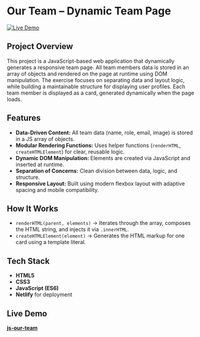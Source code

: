 # Our Team – Dynamic Team Page
[![Live Demo](https://img.shields.io/badge/live-demo-brightgreen)](https://js-our-team.netlify.app/)

## Project Overview
This project is a JavaScript-based web application that dynamically generates a responsive team page. 
All team members data is stored in an array of objects and rendered on the page at runtime using DOM manipulation. 
The exercise focuses on separating data and layout logic, while building a maintainable structure for displaying user profiles. 
Each team member is displayed as a card, generated dynamically when the page loads.

## Features

- **Data-Driven Content:** All team data (name, role, email, image) is stored in a JS array of objects.
- **Modular Rendering Functions:** Uses helper functions (`renderHTML`, `createHTMLElement`) for clear, reusable logic.
- **Dynamic DOM Manipulation:** Elements are created via JavaScript and inserted at runtime.
- **Separation of Concerns:** Clean division between data, logic, and structure.
- **Responsive Layout:** Built using modern flexbox layout with adaptive spacing and mobile compatibility.

## How It Works

- `renderHTML(parent, elements)` → Iterates through the array, composes the HTML string, and injects it via `.innerHTML`.
- `createHTMLElement(element)` → Generates the HTML markup for one card using a template literal.

## Tech Stack
- **HTML5**
- **CSS3**
- **JavaScript (ES6)**
- **Netlify** for deployment

## Live Demo
**[js-our-team](https://js-our-team.netlify.app/)**



